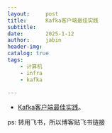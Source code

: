 ```yaml
---
layout:     post
title:      Kafka客户端最佳实践
subtitle:   
date:       2025-1-12
author:     jabin
header-img: 
catalog: true
tags:
    - 计算机
    - infra
    - kafka
    
---
```


- [Kafka客户端最佳实践](https://renovwjw13.feishu.cn/docx/IAlidtVFEoF76UxYsDBc2X4Snoe)。 

ps: 转用飞书，所以博客贴飞书链接

